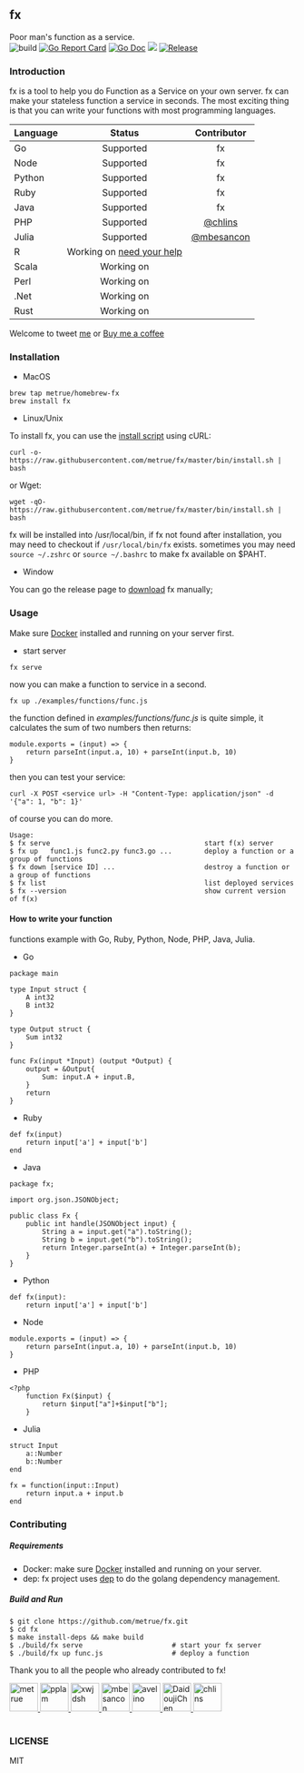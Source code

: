 fx
------

Poor man's function as a service.
<br/>
![build](https://circleci.com/gh/metrue/fx.svg?style=svg&circle-token=bd62abac47802f8504faa4cf8db43e4f117e7cd7)
[![Go Report Card](https://goreportcard.com/badge/github.com/metrue/fx?style=flat-square)](https://goreportcard.com/report/github.com/metrue/fx)
[![Go Doc](https://img.shields.io/badge/godoc-reference-blue.svg?style=flat-square)](http://godoc.org/github.com/metrue/fx)
![](https://img.shields.io/github/license/metrue/fx.svg)
[![Release](https://img.shields.io/github/release/metrue/fx.svg?style=flat-square)](https://github.com/metrue/fx/releases/latest)

### Introduction

fx is a tool to help you do Function as a Service on your own server. fx can make your stateless function a service in seconds. The most exciting thing is that you can write your functions with most programming languages.

| Language      | Status        | Contributor   |
| ------------- |:-------------:|:-------------:|
| Go            | Supported     | fx            |
| Node          | Supported     | fx            |
| Python        | Supported     | fx            |
| Ruby          | Supported     | fx            |
| Java          | Supported     | fx            |
| PHP           | Supported     | [@chlins](https://github.com/chlins)|
| Julia         | Supported     | [@mbesancon](https://github.com/mbesancon)|
| R             | Working on [need your help](https://github.com/metrue/fx/issues/31)   | |
| Scala         | Working on     | |
| Perl          | Working on    | |
| .Net          | Working on    | |
| Rust          | Working on    | |

Welcome to tweet [me](https://twitter.com/_metrue) or [Buy me a coffee](https://www.paypal.me/minghe)

### Installation

* MacOS

```
brew tap metrue/homebrew-fx
brew install fx
```

* Linux/Unix

To install fx, you can use the [install script](https://github.com/metrue/fx/blob/master/bin/install.sh) using cURL:

```
curl -o- https://raw.githubusercontent.com/metrue/fx/master/bin/install.sh | bash
```

or Wget:

```
wget -qO- https://raw.githubusercontent.com/metrue/fx/master/bin/install.sh | bash
```

fx will be installed into /usr/local/bin, if fx not found after installation, you may need to checkout if `/usr/local/bin/fx` exists.
sometimes you may need `source ~/.zshrc` or `source ~/.bashrc` to make fx available on $PAHT.

* Window

You can go the release page to [download](https://github.com/metrue/fx/releases) fx manually;

### Usage

Make sure [Docker](https://docs.docker.com/engine/installation/) installed and running on your server first.

* start server

```
fx serve
```

now you can make a function to service in a second.

```
fx up ./examples/functions/func.js
```

the function defined in *examples/functions/func.js* is quite simple, it calculates the sum of two numbers then returns:
```
module.exports = (input) => {
    return parseInt(input.a, 10) + parseInt(input.b, 10)
}
```

then you can test your service:
```
curl -X POST <service url> -H "Content-Type: application/json" -d '{"a": 1, "b": 1}'
```

of course you can do more.

```
Usage:
$ fx serve                                      start f(x) server
$ fx up   func1.js func2.py func3.go ...        deploy a function or a group of functions
$ fx down [service ID] ...                      destroy a function or a group of functions
$ fx list                                       list deployed services
$ fx --version                                  show current version of f(x)
```

#### How to write your function

functions example with Go, Ruby, Python, Node, PHP, Java, Julia.

* Go
```
package main

type Input struct {
	A int32
	B int32
}

type Output struct {
	Sum int32
}

func Fx(input *Input) (output *Output) {
	output = &Output{
		Sum: input.A + input.B,
	}
	return
}
```

* Ruby
```
def fx(input)
    return input['a'] + input['b']
end
```

* Java
```
package fx;

import org.json.JSONObject;

public class Fx {
    public int handle(JSONObject input) {
        String a = input.get("a").toString();
        String b = input.get("b").toString();
        return Integer.parseInt(a) + Integer.parseInt(b);
    }
}
```

* Python
```
def fx(input):
    return input['a'] + input['b']
```

* Node
```
module.exports = (input) => {
    return parseInt(input.a, 10) + parseInt(input.b, 10)
}
```

* PHP
```
<?php
    function Fx($input) {
        return $input["a"]+$input["b"];
    }
```

* Julia
```
struct Input
    a::Number
    b::Number
end

fx = function(input::Input)
    return input.a + input.b
end
```

### Contributing

##### Requirements
* Docker: make sure [Docker](https://docs.docker.com/engine/installation/) installed and running on your server.
* dep: fx project uses [dep](https://github.com/golang/dep) to do the golang dependency management.

##### Build and Run

```
$ git clone https://github.com/metrue/fx.git
$ cd fx
$ make install-deps && make build
$ ./build/fx serve                      # start your fx server
$ ./build/fx up func.js                 # deploy a function
```

Thank you to all the people who already contributed to fx!

<table>
  <tbody>
    <tr>
        <a href="https://github.com/metrue" target="_blank">
            <img alt="metrue" src="https://avatars2.githubusercontent.com/u/1001246?v=4&s=50" width="50">
        </a>
        <a href="https://github.com/pplam" target="_blank">
            <img alt="pplam" src="https://avatars2.githubusercontent.com/u/12783579?v=4&s=50" width="50">
        </a>
        <a href="https://github.com/xwjdsh" target="_blank">
            <img alt="xwjdsh" src="https://avatars2.githubusercontent.com/u/11025519?v=4&s=50" width="50">
        </a>
        <a href="https://github.com/mbesancon" target="_blank">
            <img alt="mbesancon" src="https://avatars2.githubusercontent.com/u/7623090?v=4&s=50" width="50">
        </a>
        <a href="https://github.com/avelino" target="_blank">
            <img alt="avelino" src="https://avatars2.githubusercontent.com/u/31996?v=4&s=50" width="50">
        </a>
        <a href="https://github.com/DaidoujiChen" target="_blank">
            <img alt="DaidoujiChen" src="https://avatars0.githubusercontent.com/u/670441?v=4&s=50" width="50">
        </a>
        <a href="https://github.com/chlins" target="_blank">
            <img alt="chlins" src="https://avatars2.githubusercontent.com/u/31262637?v=4&s=50" width="50">
        </a>
    </tr>
  </tbody>
</table>

### LICENSE

MIT
